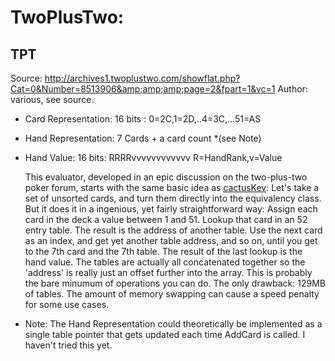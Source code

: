 
# TwoPlusTwo: 
## TPT

Source:  http://archives1.twoplustwo.com/showflat.php?Cat=0&Number=8513906&amp;amp;amp;page=2&fpart=1&vc=1
Author:  various, see source.

- Card Representation: 16 bits : 0=2C,1=2D,..4=3C,...51=AS
- Hand Representation: 7 Cards + a card count  *(see Note)
- Hand Value: 16 bits: RRRRvvvvvvvvvvvv  R=HandRank,v=Value

  This evaluator, developed in an epic discussion on the two-plus-two poker forum, starts with the same basic idea as [cactusKev](../cactuskev/README.md): Let's take a set of unsorted cards, and turn them directly into the equivalency class.  But it does it in a ingenious, yet fairly straightforward way: Assign each card in the deck a value between 1 and 51.  Lookup that card in an 52 entry table. The result is the address of another table. Use the next card as an index, and get yet another table address, and so on, until you get to the 7th card and the 7th table.  The result of the last lookup is the hand value. The tables are actually all concatenated together so the 'address' is really just an offset further into the array.   This is probably the bare minumum of operations you can do.  The only drawback: 129MB of tables.  The amount of memory swapping can cause a speed penalty for some use cases.


* Note: The Hand Representation could theoretically be implemented as a single table pointer that gets updated each time AddCard is called.  I haven't tried this yet.